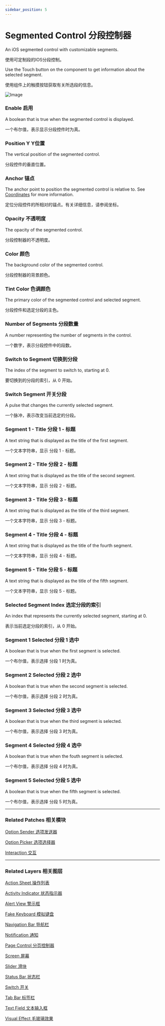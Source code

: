 ```yaml
---
sidebar_position: 5
---
```


# Segmented Control 分段控制器

An iOS segmented control with customizable segments.

使用可定制段的IOS分段控制。

Use the Touch button on the component to get information about the selected segment.

使用组件上的触摸按钮获取有关所选段的信息。

![Image](./../../../static/img/docs/iOS/segmented-control.png)

### Enable 启用

A boolean that is true when the segmented control is displayed.

一个布尔值，表示显示分段控件时为真。

### Position Y Y位置

The vertical position of the segmented control.

分段控件的垂直位置。

### Anchor 锚点

The anchor point to position the segmented control is relative to. See [Coordinates](./../Concepts/Coordinates.md) for more information.

定位分段控件的所相对的锚点。有关详细信息，请参阅坐标。

### Opacity 不透明度

The opacity of the segmented control.

分段控制器的不透明度。

### Color 颜色

The background color of the segmented control.

分段控制器的背景颜色。

### Tint Color 色调颜色

The primary color of the segmented control and selected segment.

分段控件和选定分段的主色。

### Number of Segments 分段数量

A number representing the number of segments in the control.

一个数字，表示分段控件中的段数。

### Switch to Segment 切换到分段

The index of the segment to switch to, starting at 0.

要切换到的分段的索引，从 0 开始。

### Switch Segment 开关分段

A pulse that changes the currently selected segment.

一个脉冲，表示改变当前选定的分段。

### Segment 1 - Title 分段 1 - 标题

A text string that is displayed as the title of the first segment.

一个文本字符串，显示 分段 1 - 标题。

### Segment 2 - Title 分段 2 - 标题

A text string that is displayed as the title of the second segment.

一个文本字符串，显示 分段 2 - 标题。

### Segment 3 - Title 分段 3 - 标题

A text string that is displayed as the title of the third segment.

一个文本字符串，显示 分段 3 - 标题。

### Segment 4 - Title 分段 4 - 标题

A text string that is displayed as the title of the fourth segment.

一个文本字符串，显示 分段 4 - 标题。

### Segment 5 - Title 分段 5 - 标题

A text string that is displayed as the title of the fifth segment.

一个文本字符串，显示 分段 5 - 标题。

### Selected Segment Index 选定分段的索引

An index that represents the currently selected segment, starting at 0.

表示当前选定分段的索引，从 0 开始。

### Segment 1 Selected 分段 1 选中

A boolean that is true when the first segment is selected.

一个布尔值，表示选择 分段 1 时为真。

### Segment 2 Selected 分段 2 选中

A boolean that is true when the second segment is selected.

一个布尔值，表示选择 分段 2 时为真。

### Segment 3 Selected 分段 3 选中

A boolean that is true when the third segment is selected.

一个布尔值，表示选择 分段 3 时为真。

### Segment 4 Selected 分段 4 选中

A boolean that is true when the fouth segment is selected.

一个布尔值，表示选择 分段 4 时为真。

### Segment 5 Selected 分段 5 选中

A boolean that is true when the fifth segment is selected.

一个布尔值，表示选择 分段 5 时为真。

------

### Related Patches 相关模块

[Option Sender 选项发送器](./../Utility/Option%20Sender.md)

[Option Picker 选项选择器](./../Utility/Option%20Picker.md)

[Interaction 交互](./../Interaction/Interaction.md)

------

### Related Layers 相关图层

[Action Sheet 操作列表](./Action%20Sheet.md)

[Activity Indicator 状态指示器](./Activity%20Indicator.md)

[Alert View 警示框](./Alert%20View.md)

[Fake Keyboard 模拟键盘](./Fake%20Keyboard.md)

[Navigation Bar 导航栏](./Navigation%20Bar.md)

[Notification 通知](./Notification.md)

[Page Control 分页控制器](./Page%20Control.md)

[Screen 屏幕](./Screen.md)

[Slider 滑块](./Slider.md)

[Status Bar 状态栏](./Status%20bar.md)

[Switch 开关](./Switch.md)

[Tab Bar 标签栏](./Tab%20Bar.md)

[Text Field 文本输入框](./Text%20Field.md)

[Visual Effect 毛玻璃效果](./Visual%20Effect.md)
